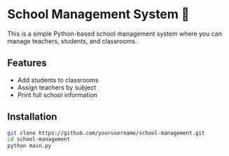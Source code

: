 # School Management System 🏫

This is a simple Python-based school management system where you can manage teachers, students, and classrooms.

## Features
- Add students to classrooms
- Assign teachers by subject
- Print full school information

## Installation

```bash
git clone https://github.com/yourusername/school-management.git
cd school-management
python main.py
